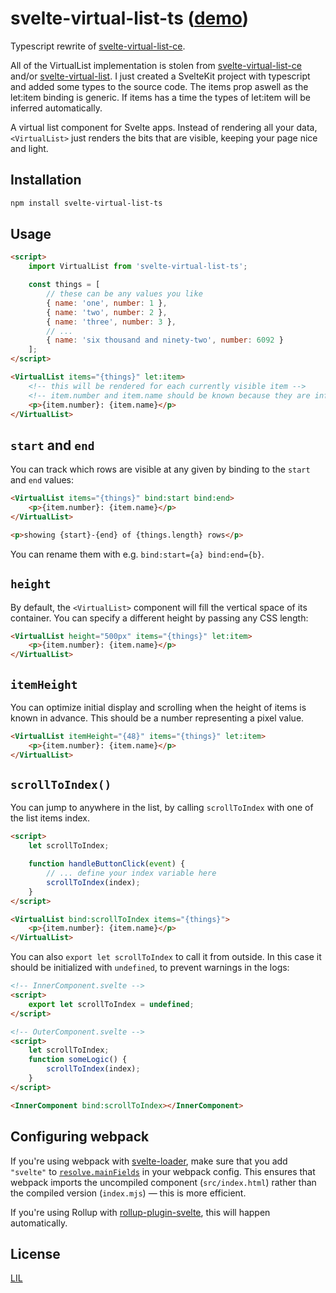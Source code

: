 # svelte-virtual-list-ts ([demo](https://svelte.dev/repl/3ed4b471023045e68b3b5a181dabb59d?version=3.46.2))

Typescript rewrite of [svelte-virtual-list-ce](https://github.com/gitbreaker222/svelte-virtual-list)\.

All of the VirtualList implementation is stolen from [svelte-virtual-list-ce](https://github.com/gitbreaker222/svelte-virtual-list) and/or [svelte-virtual-list](https://github.com/sveltejs/svelte-virtual-list). I just created a SvelteKit project with typescript and added some types to the source code.
The items prop aswell as the let:item binding is generic. If items has a time the types of let:item will be inferred automatically.

A virtual list component for Svelte apps. Instead of rendering all your data, `<VirtualList>` just renders the bits that are visible, keeping your page nice and light.

## Installation

```bash
npm install svelte-virtual-list-ts
```

## Usage

```html
<script>
	import VirtualList from 'svelte-virtual-list-ts';

	const things = [
		// these can be any values you like
		{ name: 'one', number: 1 },
		{ name: 'two', number: 2 },
		{ name: 'three', number: 3 },
		// ...
		{ name: 'six thousand and ninety-two', number: 6092 }
	];
</script>

<VirtualList items="{things}" let:item>
	<!-- this will be rendered for each currently visible item -->
	<!-- item.number and item.name should be known because they are inferred from the things const-->
	<p>{item.number}: {item.name}</p>
</VirtualList>
```

## `start` and `end`

You can track which rows are visible at any given by binding to the `start` and `end` values:

```html
<VirtualList items="{things}" bind:start bind:end>
	<p>{item.number}: {item.name}</p>
</VirtualList>

<p>showing {start}-{end} of {things.length} rows</p>
```

You can rename them with e.g. `bind:start={a} bind:end={b}`.

## `height`

By default, the `<VirtualList>` component will fill the vertical space of its container. You can specify a different height by passing any CSS length:

```html
<VirtualList height="500px" items="{things}" let:item>
	<p>{item.number}: {item.name}</p>
</VirtualList>
```

## `itemHeight`

You can optimize initial display and scrolling when the height of items is known in advance. This should be a number representing a pixel value.

```html
<VirtualList itemHeight="{48}" items="{things}" let:item>
	<p>{item.number}: {item.name}</p>
</VirtualList>
```

## `scrollToIndex()`

You can jump to anywhere in the list, by calling `scrollToIndex` with one of the list items index.

```html
<script>
	let scrollToIndex;

	function handleButtonClick(event) {
		// ... define your index variable here
		scrollToIndex(index);
	}
</script>

<VirtualList bind:scrollToIndex items="{things}">
	<p>{item.number}: {item.name}</p>
</VirtualList>
```

You can also `export let scrollToIndex` to call it from outside. In this case it should be initialized with `undefined`, to prevent warnings in the logs:

```html
<!-- InnerComponent.svelte -->
<script>
	export let scrollToIndex = undefined;
</script>

<!-- OuterComponent.svelte -->
<script>
	let scrollToIndex;
	function someLogic() {
		scrollToIndex(index);
	}
</script>

<InnerComponent bind:scrollToIndex></InnerComponent>
```

## Configuring webpack

If you're using webpack with [svelte-loader](https://github.com/sveltejs/svelte-loader), make sure that you add `"svelte"` to [`resolve.mainFields`](https://webpack.js.org/configuration/resolve/#resolve-mainfields) in your webpack config. This ensures that webpack imports the uncompiled component (`src/index.html`) rather than the compiled version (`index.mjs`) — this is more efficient.

If you're using Rollup with [rollup-plugin-svelte](https://github.com/rollup/rollup-plugin-svelte), this will happen automatically.

## License

[LIL](https://github.com/sveltejs/svelte-virtual-list/blob/master/LICENSE)
